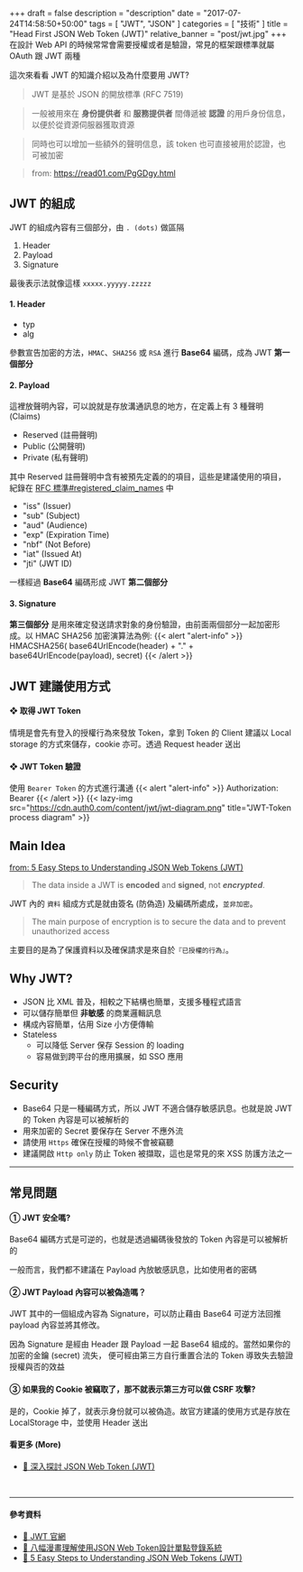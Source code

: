 +++
draft = false
description = "description"
date = "2017-07-24T14:58:50+50:00"
tags = [ "JWT", "JSON" ]
categories = [ "技術" ]
title = "Head First JSON Web Token (JWT)"
relative_banner = "post/jwt.jpg"
+++
在設計 Web API 的時候常常會需要授權或者是驗證，常見的框架跟標準就屬 OAuth 跟 JWT 兩種

這次來看看 JWT 的知識介紹以及為什麼要用 JWT?

<!--more-->

> JWT 是基於 JSON 的開放標準 (RFC 7519)

> 一般被用來在 __身份提供者__ 和 __服務提供者__ 間傳遞被 __認證__ 的用戶身份信息，以便於從資源伺服器獲取資源

> 同時也可以增加一些額外的聲明信息，該  token 也可直接被用於認證，也可被加密

> from: https://read01.com/PgGDgy.html


## JWT 的組成

JWT 的組成內容有三個部分，由 `. (dots)` 做區隔

1. Header
2. Payload
3. Signature

最後表示法就像這樣 `xxxxx.yyyyy.zzzzz`

#### 1. Header
* typ
* alg

參數宣告加密的方法，`HMAC`、`SHA256` 或 `RSA` 進行 __Base64__ 編碼，成為 JWT <b class="text-primary">第一個部分</b>

#### 2. Payload
這裡放聲明內容，可以說就是存放溝通訊息的地方，在定義上有 3 種聲明 (Claims)

* Reserved (註冊聲明)
* Public (公開聲明)
* Private (私有聲明)

其中 Reserved 註冊聲明中含有被預先定義的的項目，這些是建議使用的項目，紀錄在 [RFC 標準#registered_claim_names](https://tools.ietf.org/html/rfc7519#section-4.1) 中

* "iss" (Issuer)
* "sub" (Subject)
* "aud" (Audience)
* "exp" (Expiration Time)
* "nbf" (Not Before)
* "iat" (Issued At)
* "jti" (JWT ID)

一樣經過 __Base64__ 編碼形成 JWT <b class="text-primary">第二個部分</b>

#### 3. Signature
<b class="text-primary">第三個部分</b> 是用來確定發送請求對象的身份驗證，由前面兩個部分一起加密形成。以 HMAC SHA256 加密演算法為例:
{{< alert "alert-info" >}}
HMACSHA256( base64UrlEncode(header) + "." + base64UrlEncode(payload), secret)
{{< /alert >}}

## JWT 建議使用方式
#### ❖ 取得 JWT Token
情境是會先有登入的授權行為來發放 Token，拿到 Token 的 Client 建議以 Local storage 的方式來儲存，cookie 亦可。透過 Request header 送出

#### ❖ JWT Token 驗證
使用 `Bearer Token` 的方式進行溝通
{{< alert "alert-info" >}}
Authorization: Bearer <JWT token>
{{< /alert >}}
{{< lazy-img src="https://cdn.auth0.com/content/jwt/jwt-diagram.png" title="JWT-Token process diagram" >}}


## Main Idea
[from: 5 Easy Steps to Understanding JSON Web Tokens (JWT)](https://medium.com/vandium-software/5-easy-steps-to-understanding-json-web-tokens-jwt-1164c0adfcec)

> The data inside a JWT is __encoded__ and __signed__, not ___encrypted___.

JWT 內的 `資料` 組成方式是就由簽名 (防偽造) 及編碼所處成，`並非加密`。

> The main purpose of encryption is to secure the data and to prevent unauthorized access

主要目的是為了保護資料以及確保請求是來自於`『已授權的行為』`。


## Why JWT?
* JSON 比 XML 普及，相較之下結構也簡單，支援多種程式語言
* 可以儲存簡單但 __非敏感__ 的商業邏輯訊息
* 構成內容簡單，佔用 Size 小方便傳輸
* Stateless
	* 可以降低 Server 保存 Session 的 loading
	* 容易做到跨平台的應用擴展，如 SSO 應用

## Security
* Base64 只是一種編碼方式，所以 JWT 不適合儲存敏感訊息。也就是說 JWT 的 Token 內容是可以被解析的
* 用來加密的 Secret 要保存在 Server 不應外流
* 請使用 `Https` 確保在授權的時候不會被竊聽
* 建議開啟 `Http only` 防止 Token 被擷取，這也是常見的來 XSS 防護方法之一

----

## 常見問題

#### ①  JWT 安全嗎?
Base64 編碼方式是可逆的，也就是透過編碼後發放的 Token 內容是可以被解析的

一般而言，我們都不建議在 Payload 內放敏感訊息，比如使用者的密碼



#### ②  JWT Payload 內容可以被偽造嗎？
JWT 其中的一個組成內容為 Signature，可以防止藉由 Base64 可逆方法回推 payload 內容並將其修改。

因為 Signature 是經由 Header 跟 Payload 一起 Base64 組成的。當然如果你的加密的金鑰 (secret) 流失，
便可經由第三方自行重置合法的 Token 導致失去驗證授權與否的效益

#### ③  如果我的 Cookie 被竊取了，那不就表示第三方可以做 CSRF 攻擊?
是的，Cookie 掉了，就表示身份就可以被偽造。故官方建議的使用方式是存放在 LocalStorage 中，並使用 Header 送出


#### 看更多 (More)
* [🔗  深入探討 JSON Web Token (JWT)](https://kylinyu.win/%E6%B7%B1%E5%85%A5%E6%8E%A2%E8%A8%8E-json-web-token-jwt/)

<br>

----

#### 參考資料
* [🔗  JWT 官網](https://jwt.io/introduction)
* [🔗  八幅漫畫理解使用JSON Web Token設計單點登錄系統 ](http://blog.leapoahead.com/2015/09/07/user-authentication-with-jwt/)
* [🔗  5 Easy Steps to Understanding JSON Web Tokens (JWT)](https://medium.com/vandium-software/5-easy-steps-to-understanding-json-web-tokens-jwt-1164c0adfcec)
